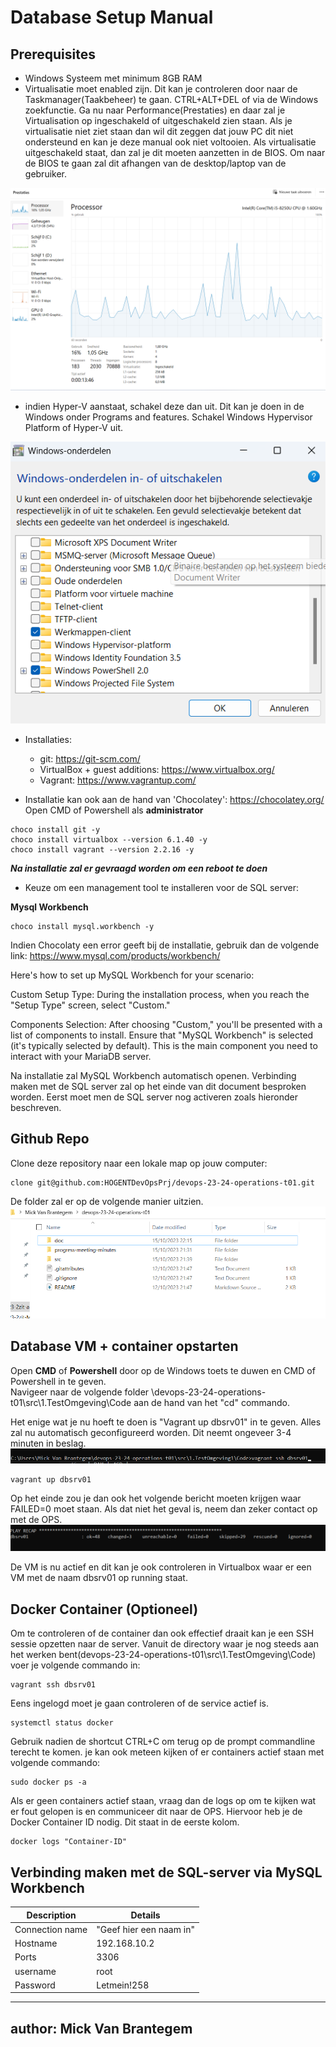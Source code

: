 # Database Setup Manual

## Prerequisites

- Windows Systeem met minimum 8GB RAM
- Virtualisatie moet enabled zijn. Dit kan je controleren door naar de Taskmanager(Taakbeheer) te gaan. CTRL+ALT+DEL of via de Windows zoekfunctie. Ga nu naar Performance(Prestaties) en daar zal je Virtualisation op ingeschakeld of uitgeschakeld zien staan. Als je virtualisatie niet ziet staan dan wil dit zeggen dat jouw PC dit niet ondersteund en kan je deze manual ook niet voltooien. Als virtualisatie uitgeschakeld staat, dan zal je dit moeten aanzetten in de BIOS. Om naar de BIOS te gaan zal dit afhangen van de desktop/laptop van de gebruiker. 

![VirtualisatieCheck](img/VirtualisatieEnabled.png)

- indien Hyper-V aanstaat, schakel deze dan uit. Dit kan je doen in de Windows onder Programs and features. Schakel Windows Hypervisor Platform of Hyper-V uit.

![HyperVCheck](img/HyperVCheck.png)

- Installaties:
  - git: <https://git-scm.com/>
  - VirtualBox + guest additions: <https://www.virtualbox.org/>
  - Vagrant: <https://www.vagrantup.com/>
    
- Installatie kan ook aan de hand van 'Chocolatey': <https://chocolatey.org/> <br>
Open CMD of Powershell als **administrator**
```
choco install git -y
choco install virtualbox --version 6.1.40 -y
choco install vagrant --version 2.2.16 -y
```
***Na installatie zal er gevraagd worden om een reboot te doen***

- Keuze om een management tool te installeren voor de SQL server:

**Mysql Workbench**

```
choco install mysql.workbench -y
```
Indien Chocolaty een error geeft bij de installatie, gebruik dan de volgende link: 
<https://www.mysql.com/products/workbench/>

Here's how to set up MySQL Workbench for your scenario:

Custom Setup Type:
During the installation process, when you reach the "Setup Type" screen, select "Custom."

Components Selection:
After choosing "Custom," you'll be presented with a list of components to install. Ensure that "MySQL Workbench" is selected (it's typically selected by default). This is the main component you need to interact with your MariaDB server.

Na installatie zal MySQL Workbench automatisch openen. Verbinding maken met de SQL server zal op het einde van dit document besproken worden. Eerst moet men de SQL server nog activeren zoals hieronder beschreven.

## Github Repo
Clone deze repository naar een lokale map op jouw computer: 

```
clone git@github.com:HOGENTDevOpsPrj/devops-23-24-operations-t01.git
```
De folder zal er op de volgende manier uitzien.  
![File Structure](img/FileStructure.png)

## Database VM + container opstarten

Open **CMD** of **Powershell** door op de Windows toets te duwen en CMD of Powershell in te geven.  
Navigeer naar de volgende folder \devops-23-24-operations-t01\src\1.TestOmgeving\Code aan de hand van het "cd" commando. 

Het enige wat je nu hoeft te doen is "Vagrant up dbsrv01" in te geven. Alles zal nu automatisch geconfigureerd worden. Dit neemt ongeveer 3-4 minuten in beslag. 
![Vagrant Up](img/VagrantUp.png)
```
vagrant up dbsrv01
```
Op het einde zou je dan ook het volgende bericht moeten krijgen waar FAILED=0 moet staan. Als dat niet het geval is, neem dan zeker contact op met de OPS. 
![SetupComplete](img/SetupComplete.png)

De VM is nu actief en dit kan je ook controleren in Virtualbox waar er een VM met de naam dbsrv01 op running staat. 

## Docker Container (Optioneel)

Om te controleren of de container dan ook effectief draait kan je een SSH sessie opzetten naar de server. Vanuit de directory waar je nog steeds aan het werken bent(devops-23-24-operations-t01\src\1.TestOmgeving\Code) voer je volgende commando in:
```
vagrant ssh dbsrv01
```
Eens ingelogd moet je gaan controleren of de service actief is. 
```
systemctl status docker
```
Gebruik nadien de shortcut CTRL+C om terug op de prompt commandline terecht te komen. 
je kan ook meteen kijken of er containers actief staan met volgende commando: 
```
sudo docker ps -a
```
Als er geen containers actief staan, vraag dan de logs op om te kijken wat er fout gelopen is en communiceer dit naar de OPS. 
Hiervoor heb je de Docker Container ID nodig. Dit staat in de eerste kolom.
```
docker logs "Container-ID"
```

## Verbinding maken met de SQL-server via MySQL Workbench

| Description | Details |
| --- | --- |
| Connection name | "Geef hier een naam in" |
| Hostname| 192.168.10.2 |
| Ports | 3306 |
| username | root |
| Password | Letmein!258 |

---
author: Mick Van Brantegem
---
